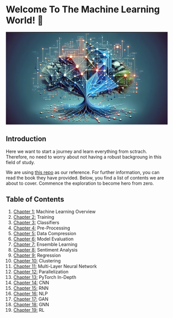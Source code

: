# Welcome To The Machine Learning World! 👋
![alt text](./assets/ml_image.png)

## Introduction
Here we want to start a journey and learn everything from sctrach. Therefore, no need to worry about not having a robust backgroung in this field of study.

We are using [this repo](https://github.com/rasbt/machine-learning-book) as our reference. For further information, you can read the book they have provided. Below, you find a list of contents we are about to cover. Commence the exploration to become hero from zero.

## Table of Contents
1. [Chapter 1:](./chapters/01-Machine-Learning-Overview/ch01.ipynb) Machine Learning Overview
2. [Chapter 2:](./chapters/02-Training/ch02.ipynb) Training
3. [Chapter 3:](./chapters/03-Classifiers/ch03.ipynb) Classifiers
4. [Chapter 4:](./chapters/04-Pre-Processing/ch04.ipynb) Pre-Processing
5. [Chapter 5:](./chapters/05-Data-Compression/ch05.ipynb) Data Compression
6. [Chapter 6:](./chapters/06-Model-Evaluation/ch06.ipynb) Model Evaluation
7. [Chapter 7:](./chapters/07-Ensemble-Learning/ch07.ipynb) Ensemble Learning
8. [Chapter 8:](./chapters/08-Sentiment-Analysis/ch08.ipynb) Sentiment Analysis
9. [Chapter 9:](./chapters/09-Regression/ch09.ipynb) Regression
10. [Chapter 10:](./chapters/10-Clustering/ch10.ipynb) Clustering
11. [Chapter 11:](./chapters/11-Multi-Layer-Neural-Network/ch11.ipynb) Multi-Layer Neural Network
12. [Chapter 12:](./chapters/12-Parallelization/ch12.ipynb) Parallelization
13. [Chapter 13:](./chapters/13-PyTorch-In-Depth/ch13.ipynb) PyTorch In-Depth
14. [Chapter 14:](./chapters/14-CNN/ch14.ipynb) CNN
15. [Chapter 15:](./chapters/15-RNN/ch15.ipynb) RNN
16. [Chapter 16:](./chapters/16-NLP/ch16.ipynb) NLP
17. [Chapter 17:](./chapters/17-GAN/ch17.ipynb) GAN
18. [Chapter 18:](./chapters/18-GNN/ch18.ipynb) GNN
19. [Chapter 19:](./chapters/19-RL/ch19.ipynb) RL
